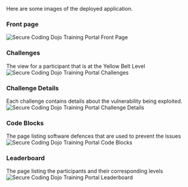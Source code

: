 Here are some images of the deployed application.

### Front page
![Secure Coding Dojo Training Portal Front Page](https://raw.githubusercontent.com/trendmicro/SecureCodingDojo/master/screenshots/frontpage.png)

### Challenges
The view for a participant that is at the Yellow Belt Level
![Secure Coding Dojo Training Portal Challenges](https://raw.githubusercontent.com/trendmicro/SecureCodingDojo/master/screenshots/challenges.png)
### Challenge Details
Each challenge contains details about the vulnerability being exploited.
![Secure Coding Dojo Training Portal Challenge Details](https://raw.githubusercontent.com/trendmicro/SecureCodingDojo/master/screenshots/challengedetails.png)

### Code Blocks
The page listing software defences that are used to prevent the issues
![Secure Coding Dojo Training Portal Code Blocks](https://raw.githubusercontent.com/trendmicro/SecureCodingDojo/master/screenshots/codeblocks.png)

### Leaderboard
The page listing the participants and their corresponding levels
![Secure Coding Dojo Training Portal Leaderboard](https://raw.githubusercontent.com/trendmicro/SecureCodingDojo/master/screenshots/leaderboard.png)
